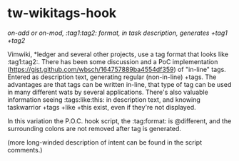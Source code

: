 # tw-wikitags-hook
_on-add or on-mod, :tag1:tag2: format, in task description, generates +tag1 +tag2_

Vimwiki, *ledger and several other projects, use a tag format that looks like :tag1:tag2:. 
There has been some discussion and a PoC implementation (https://gist.github.com/wbsch/164757889ba4554df359) of "in-line" tags.  Entered as description text, generating regular (non-in-line) +tags. The advantages are that tags can be written in-line, that type of tag can be used in many different wats by several applications. There's also valuable information seeing :tags:like:this: in description text, and knowing taskwarrior +tags +like +this exist, even if they're not displayed. 

In this variation the P.O.C. hook script, the :tag:format: is @different, and the surrounding colons are not removed after tag is generated. 

(more long-winded description of intent can be found in the script comments.)

